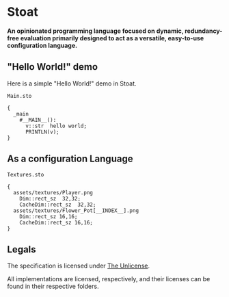 # Stoat

**An opinionated programming language focused on dynamic, redundancy-free evaluation primarily designed to act as a versatile, easy-to-use configuration language.**

## "Hello World!" demo

Here is a simple "Hello World!" demo in Stoat.

`Main.sto`
```
{
  _main
    #__MAIN__():
      v::str  hello world;
      PRINTLN(v);   
}
```

## As a configuration Language

`Textures.sto`
```
{
  assets/textures/Player.png
    Dim::rect_sz  32,32;
    CacheDim::rect_sz  32,32;
  assets/textures/Flower_Pot[__INDEX__].png
    Dim::rect_sz 16,16;
    CacheDim::rect_sz 16,16;
}
```

## Legals

The specification is licensed under [The Unlicense](./LICENSE).

All implementations are licensed, respectively, and their licenses can be found in their respective folders.
